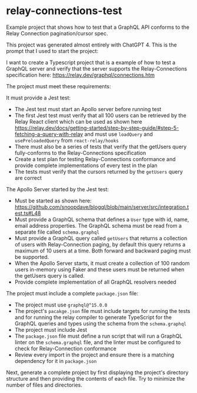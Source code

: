 # relay-connections-test

Example project that shows how to test that a GraphQL API conforms to the Relay Connection pagination/cursor spec.

This project was generated almost entirely with ChatGPT 4. This is the prompt that I used to start the project:

I want to create a Typescript project that is a example of how to test a GraphQL server and verify that the server supports the Relay-Connections specification here: https://relay.dev/graphql/connections.htm

The project must meet these requirements:

It must provide a Jest test:
- The Jest test must start an Apollo server before running test
- The first Jest test must verify that all 100 users can be retrieved by the Relay React client which can be used as shown here https://relay.dev/docs/getting-started/step-by-step-guide/#step-5-fetching-a-query-with-relay  and must use `loadQuery` and `usePreloadedQuery` from `react-relay/hooks`
- There must also be a series of tests that verify that the getUsers query fully-conforms to the Relay-Connections specification
- Create a test plan for testing Relay-Connections conformance and provide complete implementations of every test in the plan
- The tests must verify that the cursors returned by the `getUsers` query are correct

The Apollo Server started by the Jest test:
- Must be started as shown here: https://github.com/snoopdave/blogql/blob/main/server/src/integration.test.ts#L48
- Must provide a GraphQL schema that defines a `User`  type with id, name, email address properties. The GraphQL schema must be read from a separate file called `schema.graphql` 
- Must provide a GraphQL query called `getUsers`  that returns a collection of users with Relay-Connection paging, by default this query returns  a maximum of 10 users at a time. Both forward and backward paging must be supported.
- When the Apollo Server starts, it must create a collection of 100 random users in-memory using Faker and these users must be returned when the getUsers query is called.
- Provide complete implementation of all GraphQL resolvers needed

The project must include a complete `package.json` file:
- The project must use `graphql@^15.0.0` 
- The project's `pacakge.json` file must include targets for running the tests and for running the relay compiler to generate TypeScript for the GraphQL queries and types using the schema from the `schema.graphql`
- The project must include Jest
- The `package.json` file must define a run script that will run a GraphQL linter on the `schema.graphql` file, and the linter must be configured to check for Relay-Connection conformance
- Review every import in the project and ensure there is a matching dependency for it in `package.json`

Next, generate a complete project by first displaying the project's directory structure and then providing the contents of each file. Try to minimize the number of files and directories.
